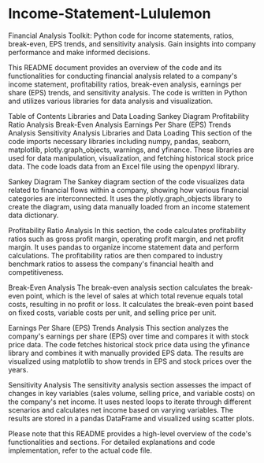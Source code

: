 # Income-Statement-Lululemon
Financial Analysis Toolkit: Python code for income statements, ratios, break-even, EPS trends, and sensitivity analysis. Gain insights into company performance and make informed decisions.

This README document provides an overview of the code and its functionalities for conducting financial analysis related to a company's income statement, profitability ratios, break-even analysis, earnings per share (EPS) trends, and sensitivity analysis. The code is written in Python and utilizes various libraries for data analysis and visualization.

Table of Contents
Libraries and Data Loading
Sankey Diagram
Profitability Ratio Analysis
Break-Even Analysis
Earnings Per Share (EPS) Trends Analysis
Sensitivity Analysis
Libraries and Data Loading
This section of the code imports necessary libraries including numpy, pandas, seaborn, matplotlib, plotly.graph_objects, warnings, and yfinance. These libraries are used for data manipulation, visualization, and fetching historical stock price data. The code loads data from an Excel file using the openpyxl library.

Sankey Diagram
The Sankey diagram section of the code visualizes data related to financial flows within a company, showing how various financial categories are interconnected. It uses the plotly.graph_objects library to create the diagram, using data manually loaded from an income statement data dictionary.

Profitability Ratio Analysis
In this section, the code calculates profitability ratios such as gross profit margin, operating profit margin, and net profit margin. It uses pandas to organize income statement data and perform calculations. The profitability ratios are then compared to industry benchmark ratios to assess the company's financial health and competitiveness.

Break-Even Analysis
The break-even analysis section calculates the break-even point, which is the level of sales at which total revenue equals total costs, resulting in no profit or loss. It calculates the break-even point based on fixed costs, variable costs per unit, and selling price per unit.

Earnings Per Share (EPS) Trends Analysis
This section analyzes the company's earnings per share (EPS) over time and compares it with stock price data. The code fetches historical stock price data using the yfinance library and combines it with manually provided EPS data. The results are visualized using matplotlib to show trends in EPS and stock prices over the years.

Sensitivity Analysis
The sensitivity analysis section assesses the impact of changes in key variables (sales volume, selling price, and variable costs) on the company's net income. It uses nested loops to iterate through different scenarios and calculates net income based on varying variables. The results are stored in a pandas DataFrame and visualized using scatter plots.

Please note that this README provides a high-level overview of the code's functionalities and sections. For detailed explanations and code implementation, refer to the actual code file.
